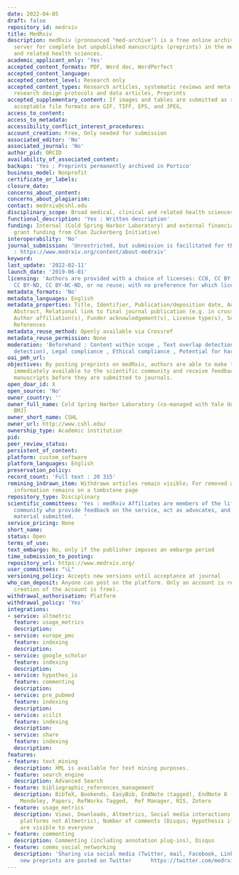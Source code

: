 ```yaml
---
date: 2022-04-05
draft: false
repository_id: medrxiv
title: MedRxiv
description: medRxiv (pronounced "med-archive") is a free online archive and distribution
  server for complete but unpublished manuscripts (preprints) in the medical, clinical,
  and related health sciences.
academic_applicant_only: 'Yes'
accepted_content_formats: PDF, Word doc, WordPerfect
accepted_content_language:
accepted_content_level: Research only
accepted_content_types: Research articles, systematic reviews and meta-analyses, clinical
  research design protocols and data articles, Preprints
accepted_supplementary_content: If images and tables are submitted as separate files,
  acceptable file formats are GIF, TIFF, EPS, and JPEG,
access_to_content:
access_to_metadata:
accessibility_conflict_interest_procedures:
account_creation: Free, Only needed for submission
associated_editor: 'No'
associated_journal: 'No'
author_pid: ORCID
availability_of_associated_content:
backups: 'Yes : Preprints permanently archived in Portico'
business_model: Nonprofit
certificate_or_labels:
closure_date:
concerns_about_content:
concerns_about_plagiarism:
contact: medrxiv@cshl.edu
disciplinary_scope: Broad medical, clinical and related health sciences
functional_description: 'Yes : Written description'
funding: Internal (Cold Spring Harbor Laboratory) and external financial support (multiyear
  grant funding from Chan Zuckerberg Initiative)
interoperability: 'No'
journal_submission: 'Unrestricted, but submission is facilitated for those journals
  : https://www.medrxiv.org/content/about-medrxiv'
keyword:
last_update: '2022-02-11'
launch_date: '2019-06-01'
licensing: 'Authors are provided with a choice of licenses: CC0, CC BY, CC BY-NC,
  CC BY-ND, CC BY-NC-ND, or no reuse; with no preference for which license chosen'
metadata_formats: 'No'
metadata_languages: English
metadata_properties: Title, Identifier, Publication/deposition date, Author name(s),
  Abstract, Relational link to final journal publication (e.g. in crossref metadata),
  Author affiliation(s), Funder acknowledgement(s), License type(s), Subject category,
  References
metadata_reuse_method: Openly available via Crossref
metadata_reuse_permission: None
moderation: 'Beforehand : Content within scope , Text overlap detection (plagiarism
  detection), Legal compliance , Ethical compliance , Potential for harm if posted'
oai_pmh_url:
objectives: By posting preprints on medRxiv, authors are able to make their findings
  immediately available to the scientific community and receive feedback on draft
  manuscripts before they are submitted to journals.
open_doar_id: X
open_source: 'No'
owner_country: ''
owner_full_name: Cold Spring Harbor Laboratory (co-managed with Yale University and
  BMJ)
owner_short_name: CSHL
owner_url: http://www.cshl.edu/
ownership_type: Academic institution
pid:
peer_review_status:
persistent_of_content:
platform: custom_software
platform_languages: English
preservation_policy:
record_count: 'Full text : 20 315'
remining_indrawn_item: Withdrawn articles remain visible; For removed articles, basic
  information remains on a tombstone page
repository_type: Disciplinary
scientific_committees: 'Yes : medRxiv Affiliates are members of the life sciences
  community who provide feedback on the service, act as advocates, and help in screening
  material submitted.   '
service_pricing: None
short_name:
status: Open
terms_of_use:
text_embargo: No, only if the publisher imposes an embargo period
time_submission_to_posting:
repository_url: https://www.medrxiv.org/
user_committees: "\L"
versioning_policy: Accepts new versions until acceptance at journal
who_can_deposit: Anyone can post on the platform. Only an account is required ( The
  creation of the account is free).
withdrawal_authorisation: Platform
withdrawal_policy: 'Yes'
integrations:
- service: altmetric
  feature: usage_metrics
  description:
- service: europe_pmc
  feature: indexing
  description:
- service: google_scholar
  feature: indexing
  description:
- service: hypothes_is
  feature: commenting
  description:
- service: pre_pubmed
  feature: indexing
  description:
- service: scilit
  feature: indexing
  description:
- service: share
  feature: indexing
  description:
features:
- feature: text_mining
  description: XML is available for text mining purposes.
- feature: search_engine
  description: Advanced Search
- feature: bibliographic_references_management
  description: BibTeX, Bookends, EasyBib, EndNote (tagged), EndNote 8 (xml), Medlars,
    Mendeley, Papers, RefWorks Tagged,  Ref Manager, RIS, Zotero
- feature: usage_metrics
  description: Views, Downloads, Altmetrics, Social media interactions (from individual
    platforms not Altmetric), Number of comments (Disqus; Hypothesis if loaded). Those
    are visible to everyone
- feature: commenting
  description: Commenting (including annotation plug-ins), Disqus
- feature: comms_social_networking
  description: 'Sharing via social media (Twitter, mail, Facebook, LinkedIn). All
    new preprints are posted on Twitter      https://twitter.com/medrxivpreprint'
---
```



